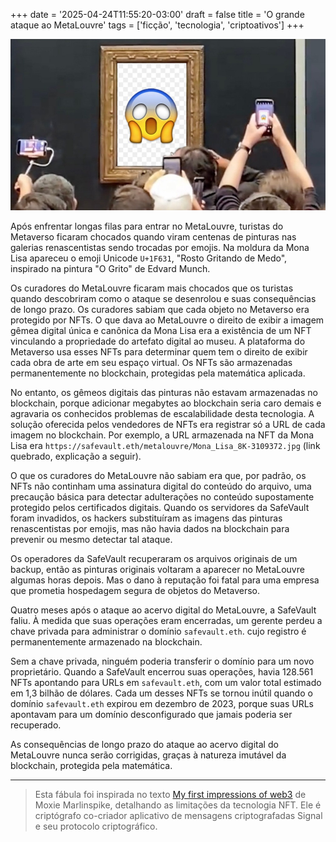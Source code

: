 +++
date = '2025-04-24T11:55:20-03:00'
draft = false
title = 'O grande ataque ao MetaLouvre'
tags = ['ficção', 'tecnologia', 'criptoativos']
+++

![Turistas fotografando a moldura da Mona Lisa, com o emoji "FACE SCREAMING IN FEAR" no lugar da pintura de Leonardo Da Vinci](metalouvre-grito.jpg)

Após enfrentar longas filas para entrar no MetaLouvre,
turistas do Metaverso ficaram chocados quando viram
centenas de pinturas nas galerias renascentistas
sendo trocadas por emojis.
Na moldura da Mona Lisa apareceu o emoji Unicode `U+1F631`,
"Rosto Gritando de Medo", inspirado na pintura "O Grito" de Edvard Munch.

Os curadores do MetaLouvre ficaram mais chocados que os turistas quando
descobriram como o ataque se desenrolou e suas consequências de longo prazo.
Os curadores sabiam que cada objeto no Metaverso era protegido por NFTs.
O que dava ao MetaLouvre o direito de exibir a imagem gêmea digital única e canônica da Mona Lisa
era a existência de um NFT vinculando a propriedade do artefato digital ao museu.
A plataforma do Metaverso usa esses NFTs para determinar
quem tem o direito de exibir cada obra de arte em seu espaço virtual.
Os NFTs são armazenadas permanentemente no blockchain, protegidas pela matemática aplicada.

No entanto, os gêmeos digitais das pinturas não estavam armazenadas no blockchain,
porque adicionar megabytes ao blockchain seria caro demais e
agravaria os conhecidos problemas de escalabilidade desta tecnologia.
A solução oferecida pelos vendedores de NFTs era registrar só a URL de cada imagem no blockchain.
Por exemplo, a URL armazenada na NFT da Mona Lisa era `https://safevault.eth/metalouvre/Mona_Lisa_8K-3109372.jpg`
(link quebrado, explicação a seguir).

O que os curadores do MetaLouvre não sabiam era que, por padrão, os NFTs não continham
uma assinatura digital do conteúdo do arquivo, uma precaução básica para detectar adulterações no conteúdo supostamente protegido pelos certificados digitais.
Quando os servidores da SafeVault foram invadidos,
os hackers substituíram as imagens das pinturas renascentistas por emojis,
mas não havia dados na blockchain para prevenir ou mesmo detectar tal ataque.

Os operadores da SafeVault recuperaram os arquivos originais de um backup,
então as pinturas originais voltaram a aparecer no MetaLouvre algumas horas depois.
Mas o dano à reputação foi fatal para uma empresa que prometia hospedagem segura de objetos do Metaverso.

Quatro meses após o ataque ao acervo digital do MetaLouvre, a SafeVault faliu.
À medida que suas operações eram encerradas,
um gerente perdeu a chave privada para administrar o domínio `safevault.eth`.
cujo registro é permanentemente armazenado na blockchain.

Sem a chave privada, ninguém poderia transferir o domínio para um novo proprietário.
Quando a SafeVault encerrou suas operações,
havia 128.561 NFTs apontando para URLs em `safevault.eth`, com um valor total estimado em 1,3 bilhão de dólares.
Cada um desses NFTs se tornou inútil quando o domínio `safevault.eth` expirou em dezembro de 2023,
porque suas URLs apontavam para um domínio desconfigurado que jamais poderia ser recuperado.

As consequências de longo prazo do ataque ao acervo digital do MetaLouvre nunca serão corrigidas,
graças à natureza imutável da blockchain, protegida pela matemática.

----

> Esta fábula foi inspirada no texto
[My first impressions of web3](https://moxie.org/2022/01/07/web3-first-impressions.html)
de Moxie Marlinspike, detalhando as limitações da tecnologia NFT.
Ele é criptógrafo co-criador aplicativo de mensagens criptografadas Signal e seu protocolo criptográfico.

